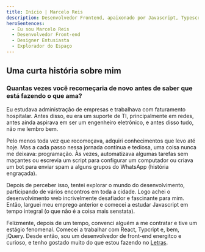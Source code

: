 ```yaml
---
title: Início | Marcelo Reis
description: Desenvolvedor Frontend, apaixonado por Javascript, Typescript e React. Residindo em Belo Horizonte e se aventurando no mundo Open Source
heroSentences:
  - Eu sou Marcelo Reis
  - Desenvolvedor Front-end
  - Designer Entusiasta
  - Explorador do Espaço
---
```


## Uma curta história sobre mim

### Quantas vezes você recomeçaria de novo antes de saber que está fazendo o que ama?

Eu estudava administração de empresas e trabalhava com faturamento hospitalar. Antes disso, eu era um suporte de TI, principalmente em redes, antes ainda aspirava em ser um engenheiro eletrônico, e antes disso tudo, não me lembro bem.

Pelo menos toda vez que recomeçava, adquiri conhecimentos que levo até hoje. Mas a cada passo nessa jornada contínua e tediosa, uma coisa nunca me deixava: programação. Às vezes, automatizava algumas tarefas sem maçantes ou escrevia um script para configurar um computador ou criava um bot para enviar spam a alguns grupos do WhatsApp (história engraçada).

Depois de perceber isso, tentei explorar o mundo do desenvolvimento, participando de vários encontros em toda a cidade. Logo achei o desenvolvimento web incrivelmente desafiador e fascinante para mim. Então, larguei meu emprego anterior e comecei a estudar Javascript em tempo integral (o que não é a coisa mais senstata).

Felizmente, depois de um tempo, convenci alguém a me contratar e tive um estágio fenomenal. Comecei a trabalhar com React, Typcript e, bem, jQuery. Desde então, sou um desenvolvedor de front-end energitco e curioso, e tenho gostado muito do que estou fazendo no [Letras](https://letras.com).
